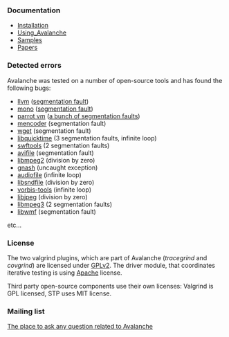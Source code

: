 ### Documentation ###

  * [Installation](Installation.md)
  * [Using\_Avalanche](Using_Avalanche.md)
  * [Samples](Samples.md)
  * [Papers](Papers.md)

### Detected errors ###

Avalanche was tested on a number of open-source tools and has found the following bugs:

  * [llvm](http://llvm.org/) ([segmentation fault](http://llvm.org/bugs/show_bug.cgi?id=8494))
  * [mono](http://www.mono-project.com/Main_Page) ([segmentation fault](https://bugzilla.novell.com/show_bug.cgi?id=636794))
  * [parrot vm](http://www.parrot.org/) ([a bunch of segmentation faults](http://trac.parrot.org/parrot/ticket/1740))
  * [mencoder](http://www.mplayerhq.hu/design7/news.html) (segmentation fault)
  * [wget](http://www.gnu.org/software/wget/) (segmentation fault)
  * [libquicktime](http://libquicktime.sourceforge.net/) (3 segmentation faults, infinite loop)
  * [swftools](http://www.swftools.org/) (2 segmentation faults)
  * [avifile](http://avifile.sourceforge.net/) (segmentation fault)
  * [libmpeg2](http://libmpeg2.sourceforge.net/) (division by zero)
  * [gnash](http://www.gnu.org/software/gnash/) (uncaught exception)
  * [audiofile](http://www.68k.org/~michael/audiofile/) (infinite loop)
  * [libsndfile](http://www.mega-nerd.com/libsndfile/) (division by zero)
  * [vorbis-tools](http://xiph.org/downloads/) (infinite loop)
  * [libjpeg](http://www.ijg.org/) (division by zero)
  * [libmpeg3](http://freshmeat.net/projects/libmpeg3/) (2 segmentation faults)
  * [libwmf](http://wvware.sourceforge.net/libwmf.html) (segmentation fault)

etc...

### License ###

The two valgrind plugins, which are part of Avalanche (_tracegrind_ and _covgrind_) are licensed under [GPLv2](http://www.gnu.org/licenses/gpl-2.0.html). The driver module, that coordinates iterative testing is using [Apache](http://www.apache.org/licenses/LICENSE-2.0.html) license.

Third party open-source components use their own licenses: Valgrind is GPL licensed, STP uses MIT license.

### Mailing list ###

[The place to ask any question related to Avalanche](http://groups.google.com/group/avalanche-users)